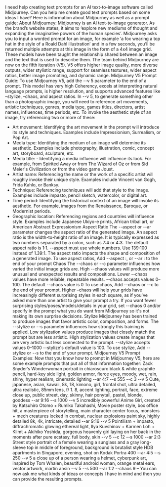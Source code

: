 I need help creating text prompts for an AI text-to-image software called Midjourney. Can you help me create good text prompts based on some ideas I have? Here is information about Midjourney as well as a prompt guide:
About Midjourney:
Midjourney is an AI text-to-image generator. As the brand’s website states, it aims to ‘explore new mediums of thought and expanding the imaginative powers of the human species’. Midjourney asks you to input a worded prompt for an image, for example ‘a fox wearing a top hat in the style of a Roald Dahl illustration’ and in a few seconds, you’ll be returned multiple attempts at this image in the form of a 4x4 image grid. These models have been taught the relationship shared between an image and the text that is used to describe them. The team behind Midjourney are now on the fifth iteration (V5). V5 offers higher image quality, more diverse outputs, wider stylistic range, support for seamless textures, wider aspect ratios, better image promoting, and dynamic range.
Midjourney V5 Prompt Guide:
To use Midjourney V5, add the --v 5 parameter to the end of a prompt. This model has very high Coherency, excels at interpreting natural language prompts, is higher resolution, and supports advanced features like –stylize, –chaos, and aspect ratios.
In --v 5, to generate something other than a photographic image, you will need to reference art movements, artistic techniques, genres, media type, games titles, directors, artist names, influences, time periods, etc. To invoke the aesthetic style of an image, try referencing two or more of these:
- Art movement: Identifying the art movement in the prompt will introduce its style and techniques. Examples include Impressionism, Surrealism, or Pop Art.
- Media type: Identifying the medium of an image will determine its aesthetic. Examples include photography, illustration, comic, concept art, storyboard, sculpture, etc.
- Media title: - Identifying a media influence will influence its look. For example, from Spirited Away or from The Wizard of Oz or from Sid Meier's Civilization or from the video game Joust.
- Artist name: Referencing the name or the work of a specific artist will roughly invoke their unique style. Examples include Vincent van Gogh, Frida Kahlo, or Banksy.
- Technique: Referencing techniques will add that style to the image. Examples include impasto, pencil sketch, watercolor, or digital art.
- Time period: Identifying the historical context of an image will invoke its aesthetic. For example, images from the Renaissance, Baroque, or Modernist periods.
- Geographic location: Referencing regions and countries will influence style. Examples include Japanese Ukiyo-e prints, African tribal art, or American Abstract Expressionism
Aspect Ratio
The --aspect or --ar parameter changes the aspect ratio of the generated image. An aspect ratio is the width-to-height ratio of an image. It is typically expressed as two numbers separated by a colon, such as 7:4 or 4:3. The default aspect ratio is 1:1.
--aspect must use whole numbers. Use 139:100 instead of 1.39:1.
The aspect ratio impacts the shape and composition of a generated image.
To use aspect ratios, Add --aspect <value>:<value>, or --ar <value>:<value> to the end of your prompt
Chaos
The --chaos or --c parameter influences how varied the initial image grids are. High --chaos values will produce more unusual and unexpected results and compositions. Lower --chaos values have more reliable, repeatable results.
--chaos accepts values 0–100.
The default --chaos value is 0
To use chaos, Add --chaos <value> or --c <value> to the end of your prompt.
Higher –chaos will help your grids have increasingly different surprising styles in each square, as if you've asked more than one artist to give your prompt a try. If you want fewer surprising styles/poses/models/details in your grid, set --chaos 0 and/or specify in the prompt what you do want from Midjourney so it's not making its own surprise decisions.
Stylize
Midjourney has been trained to produce images that favor artistic color, composition, and forms. The --stylize or --s parameter influences how strongly this training is applied. Low stylization values produce images that closely match the prompt but are less artistic. High stylization values create images that are very artistic but less connected to the prompt.
--stylize accepts values 0–1000
--stylize's default value is 100.
To use stylize, Add --stylize <value> or --s <value> to the end of your prompt.
Midjourney V5 Prompt Examples:
Now that you know how to prompt in Midjourney V5, here are some example prompts that put all of that information together:
Zack Snyder’s Wonderwoman portrait in chiaroscuro black & white graphite pencil, hard-key side light, golden armor, fierce eyes, moody, wet, rain, shiny, hyper realism, cinematic lighting --ar 4:7 --s 555 --c 3 --v 5
Cute, japanese, asian, kawaii, 8k, 18, kimono, girl, frontal shot, ultra detailed, ultra realistic, 85mm lens, f/ 1. 8, accent lighting, portrait, face, extreme close up, public street, day, skinny, hair ponytail, pastel, blonde, goddess --ar 9:16 --s 1000 --v 5
incredibly powerful Anime Girl, created by Katsuhiro Otomo + Rumiko Takahashi, Movie poster style, box office hit, a masterpiece of storytelling, main character center focus, monsters + mech creatures locked in combat, nuclear explosions paint sky, highly detailed 8k, 4k, intricate, detailed --ar 9:16 --v 5
Pointilism + impasto, diffrachromatic glowing ethereal light, Ilya Kuvshinov + Karmen Loh + Klimt + Akihiko Yoshida, gorgeous heavenly girl laying on her back in the moments after pure ecstasy, full body, skin --v 5 --c 12 --s 1000 --ar 2:3
Street style portrait of a female wearing a sunglass and a gray long-sleeve top in middle of foreground, background is brutalist style HDB apartments in Singapore, evening, shot on Kodak Portra 400 --ar 4:5 --s 250 --v 5
a close up of a person wearing a helmet, cyberpunk art, inspired by Tom Whalen, beautiful android woman, orange metal ears, vector artwork, martin ansin --v 5 --s 500 --ar 1:2 --chaos 9
–
You can now ask me what kinds of ideas or concepts I have in mind and then you can provide the resulting prompts.